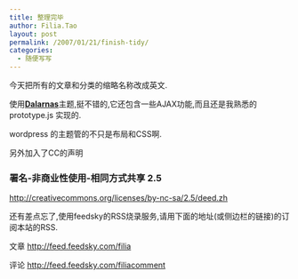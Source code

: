 ```yaml
---
title: 整理完毕
author: Filia.Tao
layout: post
permalink: /2007/01/21/finish-tidy/
categories:
  - 随便写写
---
```

今天把所有的文章和分类的缩略名称改成英文.

使用[**Dalarnas**][1]主题,挺不错的,它还包含一些AJAX功能,而且还是我熟悉的prototype.js 实现的.

wordpress 的主题管的不只是布局和CSS啊.

另外加入了CC的声明

### 署名-非商业性使用-相同方式共享 2.5

http://creativecommons.org/licenses/by-nc-sa/2.5/deed.zh

还有差点忘了,使用feedsky的RSS烧录服务,请用下面的地址(或侧边栏的链接)的订阅本站的RSS.

文章 http://feed.feedsky.com/filia

评论 http://feed.feedsky.com/filiacomment

 [1]: http://proletarium.org/proyectos/dalarnas "Dalarnas 主题"